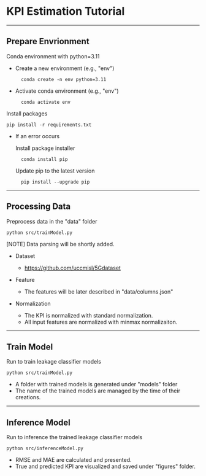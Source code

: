 # KPI Estimation Tutorial

---
## Prepare Envrionment

Conda environment with python=3.11

* Create a new environment (e.g., "env")

        conda create -n env python=3.11

* Activate conda environment (e.g., "env")

        conda activate env




Install packages

    pip install -r requirements.txt

* If an error occurs

    Install package installer

        conda install pip

    Update pip to the latest version

        pip install --upgrade pip

---
## Processing Data
Preprocess data in the "data" folder

    python src/trainModel.py

[NOTE] Data parsing will be shortly added.

- Dataset
    - https://github.com/uccmisl/5Gdataset

- Feature
    - The features will be later described in "data/columns.json"

- Normalization
    - The KPI is normalized with standard normalization.
    - All input features are normalized with minmax normalizaiton.


---
## Train Model
Run to train leakage classifier models 

    python src/trainModel.py 

- A folder with trained models is generated under "models" folder 
- The name of the trained models are managed by the time of their creations.

---
## Inference Model
Run to inference the trained leakage classifier models


    python src/inferenceModel.py

- RMSE and MAE are calculated and presented.
- True and predicted KPI are visualized and saved under "figures" folder.






